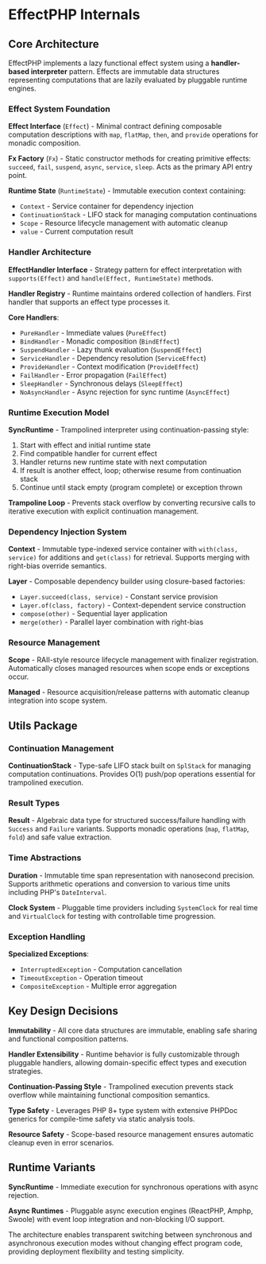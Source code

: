 # EffectPHP Internals

## Core Architecture

EffectPHP implements a lazy functional effect system using a **handler-based interpreter** pattern. Effects are immutable data structures representing computations that are lazily evaluated by pluggable runtime engines.

### Effect System Foundation

**Effect Interface** (`Effect`) - Minimal contract defining composable computation descriptions with `map`, `flatMap`, `then`, and `provide` operations for monadic composition.

**Fx Factory** (`Fx`) - Static constructor methods for creating primitive effects: `succeed`, `fail`, `suspend`, `async`, `service`, `sleep`. Acts as the primary API entry point.

**Runtime State** (`RuntimeState`) - Immutable execution context containing:
- `Context` - Service container for dependency injection
- `ContinuationStack` - LIFO stack for managing computation continuations
- `Scope` - Resource lifecycle management with automatic cleanup
- `value` - Current computation result

### Handler Architecture

**EffectHandler Interface** - Strategy pattern for effect interpretation with `supports(Effect)` and `handle(Effect, RuntimeState)` methods.

**Handler Registry** - Runtime maintains ordered collection of handlers. First handler that supports an effect type processes it.

**Core Handlers**:
- `PureHandler` - Immediate values (`PureEffect`)
- `BindHandler` - Monadic composition (`BindEffect`)
- `SuspendHandler` - Lazy thunk evaluation (`SuspendEffect`)
- `ServiceHandler` - Dependency resolution (`ServiceEffect`)
- `ProvideHandler` - Context modification (`ProvideEffect`)
- `FailHandler` - Error propagation (`FailEffect`)
- `SleepHandler` - Synchronous delays (`SleepEffect`)
- `NoAsyncHandler` - Async rejection for sync runtime (`AsyncEffect`)

### Runtime Execution Model

**SyncRuntime** - Trampolined interpreter using continuation-passing style:
1. Start with effect and initial runtime state
2. Find compatible handler for current effect
3. Handler returns new runtime state with next computation
4. If result is another effect, loop; otherwise resume from continuation stack
5. Continue until stack empty (program complete) or exception thrown

**Trampoline Loop** - Prevents stack overflow by converting recursive calls to iterative execution with explicit continuation management.

### Dependency Injection System

**Context** - Immutable type-indexed service container with `with(class, service)` for additions and `get(class)` for retrieval. Supports merging with right-bias override semantics.

**Layer** - Composable dependency builder using closure-based factories:
- `Layer.succeed(class, service)` - Constant service provision
- `Layer.of(class, factory)` - Context-dependent service construction
- `compose(other)` - Sequential layer application
- `merge(other)` - Parallel layer combination with right-bias

### Resource Management

**Scope** - RAII-style resource lifecycle management with finalizer registration. Automatically closes managed resources when scope ends or exceptions occur.

**Managed** - Resource acquisition/release patterns with automatic cleanup integration into scope system.

## Utils Package

### Continuation Management

**ContinuationStack** - Type-safe LIFO stack built on `SplStack` for managing computation continuations. Provides O(1) push/pop operations essential for trampolined execution.

### Result Types

**Result** - Algebraic data type for structured success/failure handling with `Success` and `Failure` variants. Supports monadic operations (`map`, `flatMap`, `fold`) and safe value extraction.

### Time Abstractions

**Duration** - Immutable time span representation with nanosecond precision. Supports arithmetic operations and conversion to various time units including PHP's `DateInterval`.

**Clock System** - Pluggable time providers including `SystemClock` for real time and `VirtualClock` for testing with controllable time progression.

### Exception Handling

**Specialized Exceptions**:
- `InterruptedException` - Computation cancellation
- `TimeoutException` - Operation timeout
- `CompositeException` - Multiple error aggregation

## Key Design Decisions

**Immutability** - All core data structures are immutable, enabling safe sharing and functional composition patterns.

**Handler Extensibility** - Runtime behavior is fully customizable through pluggable handlers, allowing domain-specific effect types and execution strategies.

**Continuation-Passing Style** - Trampolined execution prevents stack overflow while maintaining functional composition semantics.

**Type Safety** - Leverages PHP 8+ type system with extensive PHPDoc generics for compile-time safety via static analysis tools.

**Resource Safety** - Scope-based resource management ensures automatic cleanup even in error scenarios.

## Runtime Variants

**SyncRuntime** - Immediate execution for synchronous operations with async rejection.

**Async Runtimes** - Pluggable async execution engines (ReactPHP, Amphp, Swoole) with event loop integration and non-blocking I/O support.

The architecture enables transparent switching between synchronous and asynchronous execution modes without changing effect program code, providing deployment flexibility and testing simplicity.